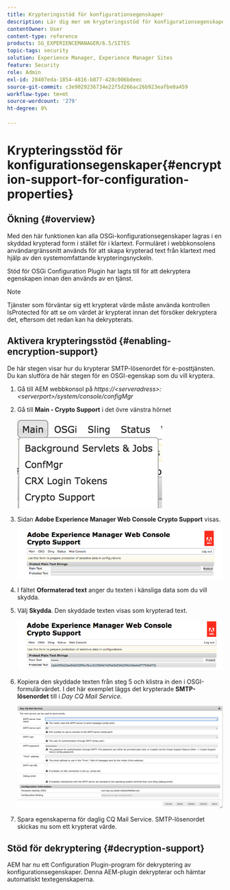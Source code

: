 ```yaml
---
title: Krypteringsstöd för konfigurationsegenskaper
description: Lär dig mer om krypteringsstöd för konfigurationsegenskaper i AEM.
contentOwner: User
content-type: reference
products: SG_EXPERIENCEMANAGER/6.5/SITES
topic-tags: security
solution: Experience Manager, Experience Manager Sites
feature: Security
role: Admin
exl-id: 28407eda-1854-4816-b877-428c006bdeec
source-git-commit: c3e9029236734e22f5d266ac26b923eafbe0a459
workflow-type: tm+mt
source-wordcount: '279'
ht-degree: 0%

---
```


# Krypteringsstöd för konfigurationsegenskaper{#encryption-support-for-configuration-properties}

## Ökning {#overview}

Med den här funktionen kan alla OSGi-konfigurationsegenskaper lagras i en skyddad krypterad form i stället för i klartext. Formuläret i webbkonsolens användargränssnitt används för att skapa krypterad text från klartext med hjälp av den systemomfattande krypteringsnyckeln.

Stöd för OSGi Configuration Plugin har lagts till för att dekryptera egenskapen innan den används av en tjänst.

>[!NOTE]
>
>Tjänster som förväntar sig ett krypterat värde måste använda kontrollen IsProtected för att se om värdet är krypterat innan det försöker dekryptera det, eftersom det redan kan ha dekrypterats.

## Aktivera krypteringsstöd {#enabling-encryption-support}

De här stegen visar hur du krypterar SMTP-lösenordet för e-posttjänsten. Du kan slutföra de här stegen för en OSGI-egenskap som du vill kryptera.

1. Gå till AEM webbkonsol på *https://&lt;serveradress>:&lt;serverport>/system/console/configMgr*
1. Gå till **Main - Crypto Support** i det övre vänstra hörnet

   ![chlimage_1-325](assets/chlimage_1-325.png)

1. Sidan **Adobe Experience Manager Web Console Crypto Support** visas.

   ![screen_shot_2018-08-01at113417am](assets/screen_shot_2018-08-01at113417am.png)

1. I fältet **Oformaterad text** anger du texten i känsliga data som du vill skydda.
1. Välj **Skydda**. Den skyddade texten visas som krypterad text.

   ![screen_shot_2018-08-01at113844am](assets/screen_shot_2018-08-01at113844am.png)

1. Kopiera den skyddade texten från steg 5 och klistra in den i OSGI-formulärvärdet. I det här exemplet läggs det krypterade **SMTP-lösenordet** till i *Day CQ Mail Service*.

   ![screen_shot_2016-12-18at105809pm](assets/screen_shot_2016-12-18at105809pm.png)

1. Spara egenskaperna för daglig CQ Mail Service. SMTP-lösenordet skickas nu som ett krypterat värde.

## Stöd för dekryptering {#decryption-support}

AEM har nu ett Configuration Plugin-program för dekryptering av konfigurationsegenskaper. Denna AEM-plugin dekrypterar och hämtar automatiskt textegenskaperna.
